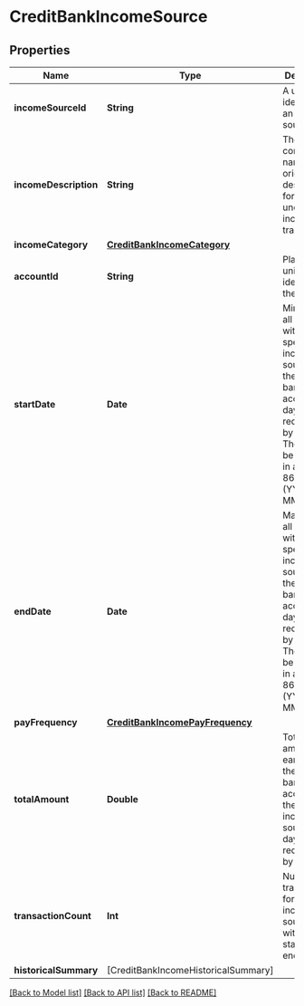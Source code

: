 # CreditBankIncomeSource

## Properties
Name | Type | Description | Notes
------------ | ------------- | ------------- | -------------
**incomeSourceId** | **String** | A unique identifier for an income source. | [optional] 
**incomeDescription** | **String** | The most common name or original description for the underlying income transactions. | [optional] 
**incomeCategory** | [**CreditBankIncomeCategory**](CreditBankIncomeCategory.md) |  | [optional] 
**accountId** | **String** | Plaid&#39;s unique identifier for the account. | [optional] 
**startDate** | **Date** | Minimum of all dates within the specific income sources in the user&#39;s bank account for days requested by the client. The date will be returned in an ISO 8601 format (YYYY-MM-DD). | [optional] 
**endDate** | **Date** | Maximum of all dates within the specific income sources in the user’s bank account for days requested by the client. The date will be returned in an ISO 8601 format (YYYY-MM-DD). | [optional] 
**payFrequency** | [**CreditBankIncomePayFrequency**](CreditBankIncomePayFrequency.md) |  | [optional] 
**totalAmount** | **Double** | Total amount of earnings in the user’s bank account for the specific income source for days requested by the client. | [optional] 
**transactionCount** | **Int** | Number of transactions for the income source within the start and end date. | [optional] 
**historicalSummary** | [CreditBankIncomeHistoricalSummary] |  | [optional] 

[[Back to Model list]](../README.md#documentation-for-models) [[Back to API list]](../README.md#documentation-for-api-endpoints) [[Back to README]](../README.md)


